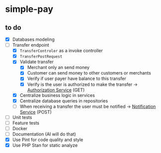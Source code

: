 # simple-pay

## to do
- [x] Databases modeling
- [ ] Transfer endpoint
  - [x] `TransferControler` as a invoke controller
  - [x] `TransferPostRequest`
  - [x] Validate transfer
    - [x] Merchant only an send money
    - [x] Customer can send money to other customers or merchants
    - [x] Verify if user payer have balance to this transfer
    - [x] Verify is the user is authorized to make the transfer -> [Authorization Service](https://util.devi.tools/api/v2/authorize) (GET)
  - [x] Centralize business logic in services
  - [x] Centralize database queries in repositories
  - [ ] When receiving a transfer the user must be notified -> [Notification Service](https://util.devi.tools/api/v1/notify) (POST)
- [ ] Unit tests
- [ ] Feature tests
- [ ] Docker
- [ ] Documentation (AI will do that)
- [x] Use Pint for code quality and style
- [x] Use PHP Stan for static analyze
